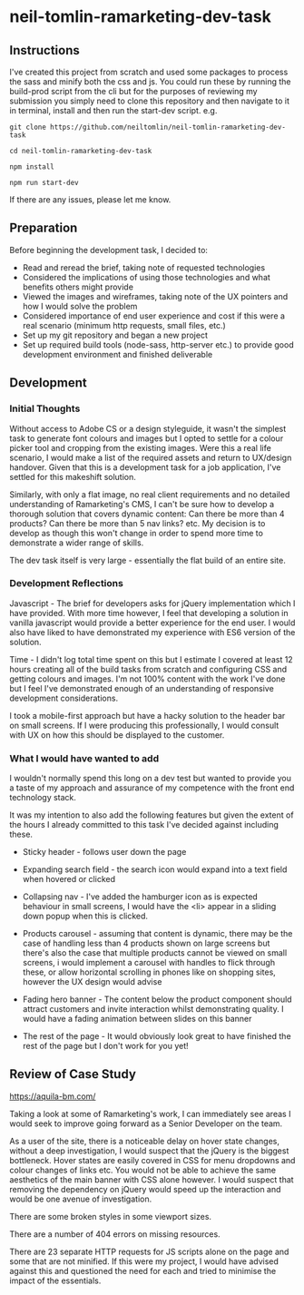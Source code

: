 # neil-tomlin-ramarketing-dev-task

## Instructions

I've created this project from scratch and used some packages to process the sass and minify both the css and js. You could run these by running the build-prod script from the cli but for the purposes of reviewing my submission you simply need to clone this repository and then navigate to it in terminal, install and then run the start-dev script. e.g.

`git clone https://github.com/neiltomlin/neil-tomlin-ramarketing-dev-task`

`cd neil-tomlin-ramarketing-dev-task`

`npm install`

`npm run start-dev`

If there are any issues, please let me know.

## Preparation
Before beginning the development task, I decided to:
 - Read and reread the brief, taking note of requested technologies
 - Considered the implications of using those technologies and what benefits others might provide
 - Viewed the images and wireframes, taking note of the UX pointers and how I would solve the problem
 - Considered importance of end user experience and cost if this were a real scenario (minimum http requests, small files, etc.)
 - Set up my git repository and began a new project
 - Set up required build tools (node-sass, http-server etc.) to provide good development environment and finished deliverable
 
 ## Development
 ### Initial Thoughts
 Without access to Adobe CS or a design styleguide, it wasn't the simplest task to generate font colours and images but I opted to settle for a colour picker tool and cropping from the existing images. Were this a real life scenario, I would make a list of the required assets and return to UX/design handover. Given that this is a development task for a job application, I've settled for this makeshift solution.
 
 Similarly, with only a flat image, no real client requirements and no detailed understanding of Ramarketing's CMS, I can't be sure how to develop a thorough solution that covers dynamic content: Can there be more than 4 products? Can there be more than 5 nav links? etc. My decision is to develop as though this won't change in order to spend more time to demonstrate a wider range of skills.
 
 The dev task itself is very large - essentially the flat build of an entire site.
  
 ### Development Reflections
 Javascript - The brief for developers asks for jQuery implementation which I have provided. With more time however, I feel that developing a solution in vanilla javascript would provide a better experience for the end user. I would also have liked to have demonstrated my experience with ES6 version of the solution.
 
 Time - I didn't log total time spent on this but I estimate I covered at least 12 hours creating all of the build tasks from scratch and configuring CSS and getting colours and images. I'm not 100% content with the work I've done but I feel I've demonstrated enough of an understanding of responsive development considerations.
 
 I took a mobile-first approach but have a hacky solution to the header bar on small screens. If I were producing this professionally, I would consult with UX on how this should be displayed to the customer.
 
  ### What I would have wanted to add
  
  I wouldn't normally spend this long on a dev test but wanted to provide you a taste of my approach and assurance of my competence with the front end technology stack.
  
  It was my intention to also add the following features but given the extent of the hours I already committed to this task I've decided against including these.
  
  - Sticky header - follows user down the page
  
  - Expanding search field - the search icon would expand into a text field when hovered or clicked
  
  - Collapsing nav - I've added the hamburger icon as is expected behaviour in small screens, I would have the \<li\> appear in a sliding down popup when this is clicked.
  
  - Products carousel - assuming that content is dynamic, there may be the case of handling less than 4 products shown on large screens but there's also the case that multiple products cannot be viewed on small screens, i would implement a carousel with handles to flick through these, or allow horizontal scrolling in phones like on shopping sites, however the UX design would advise
  
  - Fading hero banner - The content below the product component should attract customers and invite interaction whilst demonstrating quality. I would have a fading animation between slides on this banner
  
  - The rest of the page - It would obviously look great to have finished the rest of the page but I don't work for you yet!
 
 ## Review of Case Study
  https://aquila-bm.com/
  
  Taking a look at some of Ramarketing's work, I can immediately see areas I would seek to improve going forward as a Senior Developer on the team.
  
  As a user of the site, there is a noticeable delay on hover state changes, without a deep investigation, I would suspect that the jQuery is the biggest bottleneck. Hover states are easily covered in CSS for menu dropdowns and colour changes of links etc. You would not be able to achieve the same aesthetics of the main banner with CSS alone however. I would suspect that removing the dependency on jQuery would speed up the interaction and would be one avenue of investigation.
  
  There are some broken styles in some viewport sizes. 
  
  There are a number of 404 errors on missing resources.
  
  There are 23 separate HTTP requests for JS scripts alone on the page and some that are not minified. If this were my project, I would have advised against this and questioned the need for each and tried to minimise the impact of the essentials.
  